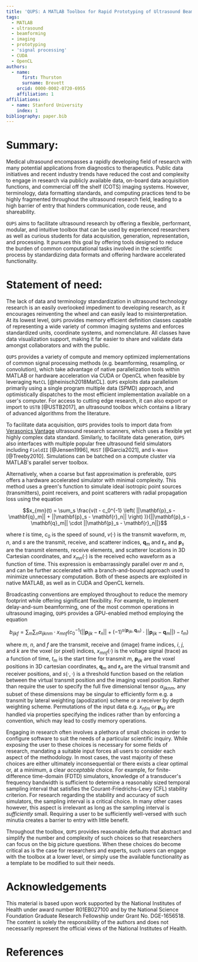 ```yaml
---
title: 'QUPS: A MATLAB Toolbox for Rapid Prototyping of Ultrasound Beamforming and Imaging Techniques'
tags:
  - MATLAB
  - ultrasound
  - beamforming
  - imaging
  - prototyping
  - 'signal processing'
  - CUDA
  - OpenCL
authors:
  - name:
      first: Thurston 
      surname: Brevett
    orcid: 0000-0002-0720-6955
    affiliation: 1
affiliations:
  - name: Stanford University
    index: 1
bibliography: paper.bib
---
```


# Summary:

Medical ultrasound encompasses a rapidly developing field of research with many potential applications from diagnostics to therapeutics. Public data initiatives and recent industry trends have reduced the cost and complexity to engage in research via publicly available data, on-board data acquisition functions, and commercial off the shelf (COTS) imaging systems. However, terminology, data formatting standards, and computing practices tend to be highly fragmented throughout the ultrasound research field, leading to a high barrier of entry that hinders communication, code reuse, and shareability. 

`QUPS` aims to facilitate ultrasound research by offering a flexible, performant, modular, and intuitive toolbox that can be used by experienced researchers as well as curious students for data acquisition, generation, representation, and processing. It pursues this goal by offering tools designed to reduce the burden of common computational tasks involved in the scientific process by standardizing data formats and offering hardware accelerated functionality.

# Statement of need:

The lack of data and terminology standardization in ultrasound technology research is an easily overlooked impediment to developing research, as it encourages reinventing the wheel and can easily lead to misinterpretation.
At its lowest level, `QUPS` provides memory efficient definition classes capable of representing a wide variety of common imaging systems and enforces standardized units, coordinate systems, and nomenclature. 
All classes have data visualization support, making it far easier to share and validate data amongst collaborators and with the public. 

`QUPS` provides a variety of compute and memory optimized implementations of common signal processing methods (e.g. beamforming, resampling, or convolution), which take advantage of native parallelization tools within MATLAB or hardware acceleration via CUDA or OpenCL when feasible by leveraging `MatCL` [@heinisch2018MatCL]. `QUPS` exploits data parallelism primarily using a single program multiple data (SPMD) approach, and optimistically dispatches to the most efficient implementation available on a user's computer. For access to cutting edge research, it can also export or import to `USTB` [@USTB2017], an ultrasound toolbox which contains a library of advanced algorithms from the literature.

To facilitate data acquisition, `QUPS` provides tools to import data from [Verasonics Vantage](https://verasonics.com/vantage-systems/) ultrasound research scanners, which uses a flexible yet highly complex data standard. Similarly, to facilitate data generation, `QUPS` also interfaces with multiple popular free ultrasound field simulators including `FieldII` [@Jensen1996], `MUST` [@Garcia2021], and `k-Wave` [@Treeby2010]. Simulations can be batched on a compute cluster via MATLAB's parallel server toolbox.

Alternatively, when a coarse but fast approximation is preferable, `QUPS` offers a hardware accelerated simulator with minimal complexity. This method uses a green's function to simulate ideal isotropic point sources (transmitters), point receivers, and point scatterers with radial propagation loss using the equation

$$x_{mn}(t) = \sum_s \frac{v(t - c_0^{-1} \left( ||\mathbf{p}_s - \mathbf{q}_m|| + ||\mathbf{p}_s - \mathbf{r}_n|| \right) )}{||\mathbf{p}_s - \mathbf{q}_m|| \cdot ||\mathbf{p}_s - \mathbf{r}_n||}$$

where $t$ is time, $c_0$ is the speed of sound, $v(\cdot)$ is the transmit waveform, $m$, $n$, and $s$ are the transmit, receive, and scatterer indices, $\mathbf{q}_m$ and $\mathbf{r}_n$ and $\mathbf{p}_s$ are the transmit elements, receive elements, and scatterer locations in 3D Cartesian coordinates, and $x_{mn}(\cdot)$ is the received echo waveform as a function of time.
This expression is embarrassingly parallel over $m$ and $n$, and can be further accelerated with a branch-and-bound approach used to minimize unnecessary computation. Both of these aspects are exploited in native MATLAB, as well as in CUDA and OpenCL kernels.

Broadcasting conventions are employed throughout to reduce the memory footprint while offering significant flexibility. 
For example, to implement delay-and-sum beamforming, one of the most common operations in ultrasound imaging, `QUPS` provides a GPU-enabled method employing the equation

$$ b_{ijkf} = \sum_m \sum_n \alpha_{ijknm} \cdot x_{mnf}(c_0^{-1} \left(||\mathbf{p}_{ijk} - \mathbf{r}_n|| + (-1)^{s(\mathbf{p}_{ijk}, \mathbf{q}_m)} \cdot ||\mathbf{p}_{ijk} - \mathbf{q}_m|| \right) - t_m) $$

where $m$, $n$, and $f$ are the transmit, receive and (image) frame indices, $i$, $j$, and $k$ are the voxel (or pixel) indices, $x_{mnf}(\cdot)$ is the voltage signal (trace) as a function of time, $t_m$ is the start time for transmit $m$, $\mathbf{p}_{ijk}$ are the voxel positions in 3D cartesian coordinates, $\mathbf{q}_m$ and $\mathbf{r}_n$ are the virtual transmit and receiver positions, and $s(\cdot,\cdot)$ is a threshold function based on the relation between the virtual transmit position and the imaging voxel position. 
Rather than require the user to specify the full five dimensional tensor $\alpha_{ijknm}$, any subset of these dimensions may be singular to efficiently form e.g. a transmit by lateral weighting (apodization) scheme or a receiver by depth weighting scheme.
Permutations of the input data e.g. $x_{nfm}$ or $\mathbf{p}_{kji}$ are handled via properties specifying the indices rather than by enforcing a convention, which may lead to costly memory operations.

Engaging in research often involves a plethora of small choices in order to configure software to suit the needs of a particular scientific inquiry. While exposing the user to these choices is necessary for some fields of research, mandating a suitable input forces all users to consider each aspect of the methodology. 
In most cases, the vast majority of these choices are either ultimately inconsequential or there exists a clear optimal or, at a minimum, a clear _acceptable_ choice.
For example, for finite-difference time-domain (FDTD) simulators, knowledge of a transducer's frequency bandwidth is sufficient to determine a reasonably sized temporal sampling interval that satisfies the Courant-Friedrichs-Lewy (CFL) stability criterion.
For research regarding the stability and accuracy of such simulators, the sampling interval is a critical choice. In many other cases however, this aspect is irrelevant as long as the sampling interval is _sufficiently_ small.
Requiring a user to be sufficiently well-versed with such minutia creates a barrier to entry with little benefit.

Throughout the toolbox, `QUPS` provides reasonable defaults that abstract and simplify the number and complexity of such choices so that researchers can focus on the big picture questions.
When these choices do become critical as is the case for researchers and experts, such users can engage with the toolbox at a lower level, or simply use the available functionality as a template to be modified to suit their needs.

# Acknowledgements
This material is based upon work supported by the National Institutes of Health under award number R01EB027100 and by the National Science Foundation Graduate Research Fellowship under Grant No. DGE-1656518. The content is solely the responsibility of the authors and does not necessarily represent the official views of the National Institutes of Health.

# References

